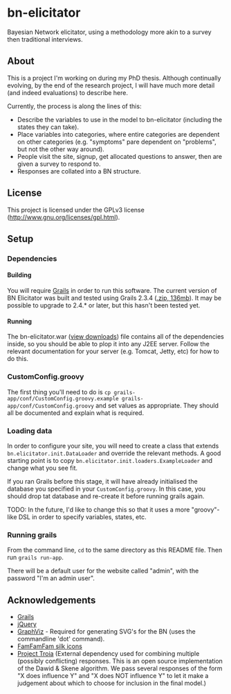 # bn-elicitator

Bayesian Network elicitator, using a methodology more akin to a survey then traditional interviews.

## About

This is a project I'm working on during my PhD thesis.
Although continually evolving, by the end of the research project, I will have much more detail 
(and indeed evaluations) to describe here.

Currently, the process is along the lines of this:

 * Describe the variables to use in the model to bn-elicitator (including the states they can take).
 * Place variables into categories, where entire categories are dependent on other categories (e.g. "symptoms" pare dependent on "problems", but not the other way around).
 * People visit the site, signup, get allocated questions to answer, then are given a survey to respond to.
 * Responses are collated into a BN structure.

## License

This project is licensed under the GPLv3 license (http://www.gnu.org/licenses/gpl.html).

## Setup

### Dependencies

#### Building

You will require [Grails](http://www.grails.org) in order to run this software.
The current version of BN Elicitator was built and tested using Grails 2.3.4 ([.zip, 136mb](http://dist.springframework.org.s3.amazonaws.com/release/GRAILS/grails-2.3.4.zip)).
It may be possible to upgrade to 2.4.* or later, but this hasn't been tested yet.

#### Running

The bn-elicitator.war ([view downloads](https://github.com/pserwylo/bn-elicitator/releases)) file contains all of the dependencies inside, so you should be able to plop it into any J2EE server.
Follow the relevant documentation for your server (e.g. Tomcat, Jetty, etc) for how to do this.

### CustomConfig.groovy

The first thing you'll need to do is `cp grails-app/conf/CustomConfig.groovy.example grails-app/conf/CustomConfig.groovy` and set values as appropriate. They should all be documented and explain what is required.

### Loading data

In order to configure your site, you will need to create a class that extends `bn.elicitator.init.DataLoader` and
override the relevant methods. A good starting point is to copy `bn.elicitator.init.loaders.ExampleLoader` and change
what you see fit.

If you ran Grails before this stage, it will have already initialised the database you specified in your `CustomConfig.groovy`.
In this case, you should drop tat database and re-create it before running grails again.

TODO: In the future, I'd like to change this so that it uses a more "groovy"-like DSL in order to specify variables,
states, etc.

### Running grails

From the command line, `cd` to the same directory as this README file. Then run `grails run-app`.

There will be a default user for the website called "admin", with the password "I'm an admin user".

## Acknowledgements

* [Grails](http://www.grails.org)
* [jQuery](http://www.jquery.com)
* [GraphViz](http://www.graphviz.org) - Required for generating SVG's for the BN (uses the commandline 'dot' command).
* [FamFamFam silk icons](http://www.famfamfam.com/lab/icons/silk)
* [Project Troia](http://www.project-troia.com) (External dependency used for combining multiple (possibly conflicting) responses. This is an open source implementation of the Dawid & Skene algorithm. We pass several responses of the form "X does influence Y" and "X does NOT influence Y" to let it make a judgement about which to choose for inclusion in the final model.)
